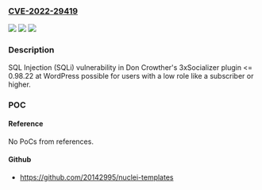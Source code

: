 ### [CVE-2022-29419](https://cve.mitre.org/cgi-bin/cvename.cgi?name=CVE-2022-29419)
![](https://img.shields.io/static/v1?label=Product&message=3xSocializer%20(WordPress%20plugin)&color=blue)
![](https://img.shields.io/static/v1?label=Version&message=%3C%3D%200.98.22%3C%3D%200.98.22%20&color=brighgreen)
![](https://img.shields.io/static/v1?label=Vulnerability&message=CWE-89%20SQL%20Injection&color=brighgreen)

### Description

SQL Injection (SQLi) vulnerability in Don Crowther's 3xSocializer plugin <= 0.98.22 at WordPress possible for users with a low role like a subscriber or higher.

### POC

#### Reference
No PoCs from references.

#### Github
- https://github.com/20142995/nuclei-templates

